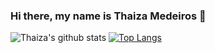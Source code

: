 ### Hi there, my name is Thaiza Medeiros 👋

![Thaiza's github stats](https://github-readme-stats.vercel.app/api?username=ThaiMedeiros&show_icons=true&theme=radical) [![Top Langs](https://github-readme-stats.vercel.app/api/top-langs/?username=ThaiMedeiros&theme=radical)](https://github.com/ThaiMedeiros/github-readme-stats)

<!--
**ThaiMedeiros/ThaiMedeiros** is a ✨ _special_ ✨ repository because its `README.md` (this file) appears on your GitHub profile.

Here are some ideas to get you started:

- 🔭 I’m currently working on ...
- 🌱 I’m currently learning ...
- 👯 I’m looking to collaborate on ...
- 🤔 I’m looking for help with ...
- 💬 Ask me about ...
- 📫 How to reach me: ...
- 😄 Pronouns: ...
- ⚡ Fun fact: ...
-->
